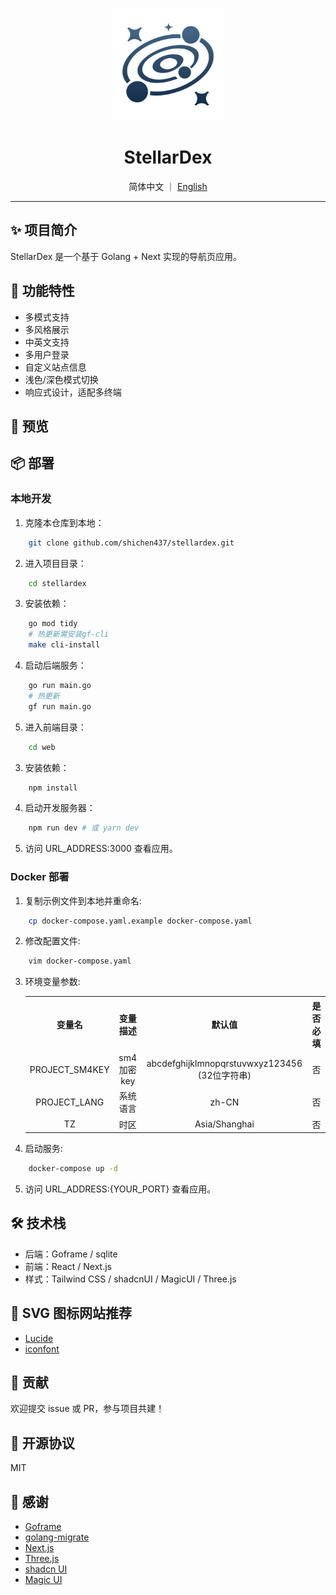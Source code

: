 <p align="center">
  <img src="resource/assets/logo.png" alt="StellarDex Logo" width="180"/>
</p>

<h1 align="center">StellarDex</h1>

<p align="center">
  简体中文 ｜ <a href="./README_EN.md">English</a>
</p>

<p align="center">

</p>

---

## ✨ 项目简介

StellarDex 是一个基于 Golang + Next 实现的导航页应用。

## 🚀 功能特性

- 多模式支持
- 多风格展示
- 中英文支持
- 多用户登录
- 自定义站点信息
- 浅色/深色模式切换
- 响应式设计，适配多终端

## 📸 预览

## 📦 部署

### 本地开发
1. 克隆本仓库到本地：
```bash
    git clone github.com/shichen437/stellardex.git
```
2. 进入项目目录：
```bash
    cd stellardex
```
3. 安装依赖：
```bash
    go mod tidy
    # 热更新需安装gf-cli
    make cli-install
```
4. 启动后端服务：
```bash
    go run main.go
    # 热更新
    gf run main.go
```
5. 进入前端目录：
```bash
    cd web
```
3. 安装依赖：
```bash
    npm install
```
4. 启动开发服务器：
```bash
    npm run dev # 或 yarn dev
```
5. 访问 URL_ADDRESS:3000 查看应用。

### Docker 部署
1. 复制示例文件到本地并重命名:
```bash
    cp docker-compose.yaml.example docker-compose.yaml
```
2. 修改配置文件:
```bash
    vim docker-compose.yaml
```
3. 环境变量参数:
    <table>
    <tr align="center">
      <th>变量名</th>
      <th>变量描述</th>
      <th>默认值</th>
      <th>是否必填</th>
    </tr>
    <tr align="center">
      <td>PROJECT_SM4KEY</td>
      <td>sm4加密 key</td>
      <td>abcdefghijklmnopqrstuvwxyz123456 (32位字符串)</td>
      <td>否</td>
    </tr>
    <tr align="center">
      <td>PROJECT_LANG</td>
      <td>系统语言</td>
      <td>zh-CN</td>
      <td>否</td>
    </tr>
    <tr align="center">
      <td>TZ</td>
      <td>时区</td>
      <td>Asia/Shanghai</td>
      <td>否</td>
    </tr>
    </table>
4. 启动服务:
```bash
    docker-compose up -d
```
5. 访问 URL_ADDRESS:{YOUR_PORT} 查看应用。

## 🛠️ 技术栈
- 后端：Goframe / sqlite
- 前端：React / Next.js
- 样式：Tailwind CSS / shadcnUI / MagicUI / Three.js

## 🎨 SVG 图标网站推荐
- [Lucide](https://lucide.dev/icons)
- [iconfont](https://www.iconfont.cn)

## 🤝 贡献
欢迎提交 issue 或 PR，参与项目共建！

## 📄 开源协议
MIT

## 🔗 感谢
- [Goframe](https://github.com/gogf/gf)
- [golang-migrate](https://github.com/golang-migrate/migrate)
- [Next.js](https://github.com/vercel/next.js)
- [Three.js](https://github.com/mrdoob/three.js)
- [shadcn UI](https://github.com/shadcn-ui/ui)
- [Magic UI](https://github.com/magicuidesign/magicui)